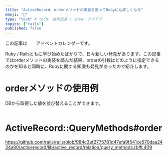 ```yaml
---
title: "ActiveRecord、orderメソッドの実装を追ってRubyにも詳しくなる"
emoji: "🍭"
type: "tech" # tech: 技術記事 / idea: アイデア
topics: ["rails"]
published: false
---
```


この記事は　　アドベントカレンダーです。

Ruby / Railsともに学び始めたばかりで、日々新しい発見があります。この記事ではorderメソッドの実装を読んだ結果、orderの引数はどのように指定できるのかを知ると同時に、Rubyに関する知識も発見があったので紹介します。

# orderメソッドの使用例

DBから取得した値を並び替えることができます。

```rb

```

# ActiveRecord::QueryMethods#order

https://github.com/rails/rails/blob/984c3ef2775781d47efa9f541ce570daa2434a80/activerecord/lib/active_record/relation/query_methods.rb#L409
